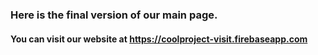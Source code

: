 ### Here is the final version of our main page.
#### You can visit our website at https://coolproject-visit.firebaseapp.com 
